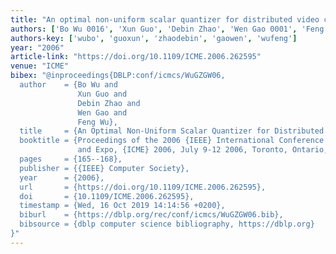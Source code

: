 ```yaml
---
title: "An optimal non-uniform scalar quantizer for distributed video coding"
authors: ['Bo Wu 0016', 'Xun Guo', 'Debin Zhao', 'Wen Gao 0001', 'Feng Wu']
authors-key: ['wubo', 'guoxun', 'zhaodebin', 'gaowen', 'wufeng']
year: "2006"
article-link: "https://doi.org/10.1109/ICME.2006.262595"
venue: "ICME"
bibex: "@inproceedings{DBLP:conf/icmcs/WuGZGW06,
  author    = {Bo Wu and
               Xun Guo and
               Debin Zhao and
               Wen Gao and
               Feng Wu},
  title     = {An Optimal Non-Uniform Scalar Quantizer for Distributed Video Coding},
  booktitle = {Proceedings of the 2006 {IEEE} International Conference on Multimedia
               and Expo, {ICME} 2006, July 9-12 2006, Toronto, Ontario, Canada},
  pages     = {165--168},
  publisher = {{IEEE} Computer Society},
  year      = {2006},
  url       = {https://doi.org/10.1109/ICME.2006.262595},
  doi       = {10.1109/ICME.2006.262595},
  timestamp = {Wed, 16 Oct 2019 14:14:56 +0200},
  biburl    = {https://dblp.org/rec/conf/icmcs/WuGZGW06.bib},
  bibsource = {dblp computer science bibliography, https://dblp.org}
}"
---
```


